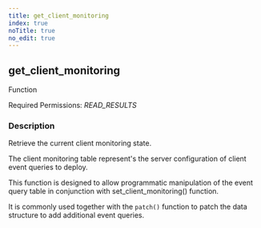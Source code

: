 ```yaml
---
title: get_client_monitoring
index: true
noTitle: true
no_edit: true
---
```




<div class="vql_item"></div>


## get_client_monitoring
<span class='vql_type pull-right page-header'>Function</span>


Required Permissions: 
<i class="linkcolour label pull-right label-success">READ_RESULTS</i>

### Description

Retrieve the current client monitoring state.

The client monitoring table represent's the server configuration
of client event queries to deploy.

This function is designed to allow programmatic manipulation of
the event query table in conjunction with set_client_monitoring()
function.

It is commonly used together with the `patch()` function to patch
the data structure to add additional event queries.


